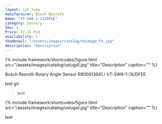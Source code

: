 ```yaml
---
layout: cat_temp
manufacturer: Bosch Rexroth
Name: "VT-SWA-1-13/DFEE"
category: Sensory
Sku: 1
Price: 22.15 PLN
availability: 1
thumbnail: "/assets/images/catalog/noimage_th.jpg"
description: "description"
---
```


{% include framework/shortcodes/figure.html src="/assets/images/catalog/usluga1.jpg" title="Description" caption="" %}

Bosch Rexroth Rotary Angle Sensor R900913641 / VT-SWA-1-1X/DFEE

test git



>text


{% include framework/shortcodes/figure.html src="/assets/images/catalog/usluga1.jpg" title="Description" caption="" %}

text

